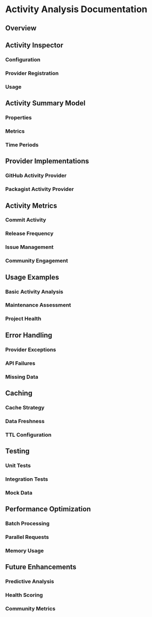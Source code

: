 # Activity Analysis Documentation

## Overview

## Activity Inspector

### Configuration
### Provider Registration
### Usage

## Activity Summary Model

### Properties
### Metrics
### Time Periods

## Provider Implementations

### GitHub Activity Provider
### Packagist Activity Provider

## Activity Metrics

### Commit Activity
### Release Frequency
### Issue Management
### Community Engagement

## Usage Examples

### Basic Activity Analysis
### Maintenance Assessment
### Project Health

## Error Handling

### Provider Exceptions
### API Failures
### Missing Data

## Caching

### Cache Strategy
### Data Freshness
### TTL Configuration

## Testing

### Unit Tests
### Integration Tests
### Mock Data

## Performance Optimization

### Batch Processing
### Parallel Requests
### Memory Usage

## Future Enhancements

### Predictive Analysis
### Health Scoring
### Community Metrics